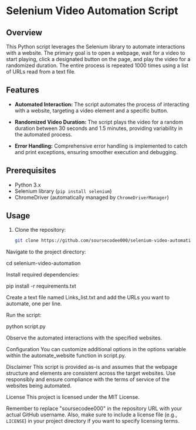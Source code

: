 # Selenium Video Automation Script

## Overview

This Python script leverages the Selenium library to automate interactions with a website. The primary goal is to open a webpage, wait for a video to start playing, click a designated button on the page, and play the video for a randomized duration. The entire process is repeated 1000 times using a list of URLs read from a text file.

## Features

- **Automated Interaction:** The script automates the process of interacting with a website, targeting a video element and a specific button.

- **Randomized Video Duration:** The script plays the video for a random duration between 30 seconds and 1.5 minutes, providing variability in the automated process.

- **Error Handling:** Comprehensive error handling is implemented to catch and print exceptions, ensuring smoother execution and debugging.

## Prerequisites

- Python 3.x
- Selenium library (`pip install selenium`)
- ChromeDriver (automatically managed by `ChromeDriverManager`)

## Usage

1. Clone the repository:

   ```bash
   git clone https://github.com/soursecodee000/selenium-video-automation.git


Navigate to the project directory:


cd selenium-video-automation


Install required dependencies:

pip install -r requirements.txt

Create a text file named Links_list.txt and add the URLs you want to automate, one per line.

Run the script:

python script.py

Observe the automated interactions with the specified websites.

Configuration
You can customize additional options in the options variable within the automate_website function in script.py.

Disclaimer
This script is provided as-is and assumes that the webpage structure and elements are consistent across the target websites. Use responsibly and ensure compliance with the terms of service of the websites being automated.

License
This project is licensed under the MIT License.


Remember to replace "soursecodee000" in the repository URL with your actual GitHub username. Also, make sure to include a license file (e.g., `LICENSE`) in your project directory if you want to specify licensing terms.




